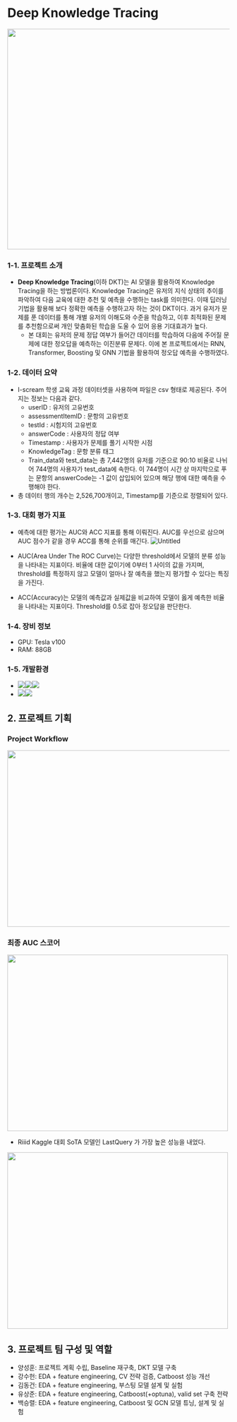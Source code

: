 # Deep Knowledge Tracing
<img src="https://user-images.githubusercontent.com/55279227/218374419-3382bc6e-ae7f-46ae-af04-e20b88764544.JPG" width="800" height="500"/>

### **1-1. 프로젝트 소개**

- **Deep Knowledge Tracing**(이하 DKT)는 AI 모델을 활용하여 Knowledge Tracing을 하는 방법론이다. Knowledge Tracing은 유저의 지식 상태의 추이를 파악하여 다음 교육에 대한 추천 및 예측을 수행하는 task를 의미한다. 이때 딥러닝 기법을 활용해 보다 정확한 예측을 수행하고자 하는 것이 DKT이다. 과거 유저가 문제를 푼 데이터를 통해 개별 유저의 이해도와 수준을 학습하고, 이후 최적화된 문제를 추천함으로써 개인 맞춤화된 학습을 도울 수 있어 응용 기대효과가 높다.
    - 본 대회는 유저의 문제 정답 여부가 들어간 데이터를 학습하여 다음에 주어질 문제에 대한 정오답을 예측하는 이진분류 문제다. 이에 본 프로젝트에서는 RNN, Transformer, Boosting 및 GNN 기법을 활용하여 정오답 예측을 수행하였다.


### **1-2. 데이터 요약**

- I-scream 학생 교육 과정 데이터셋을 사용하며 파일은 csv 형태로 제공된다. 주어지는 정보는 다음과 같다.
    - userID : 유저의 고유번호
    - assessmentItemID : 문항의 고유번호
    - testId : 시험지의 고유번호
    - answerCode : 사용자의 정답 여부
    - Timestamp : 사용자가 문제를 풀기 시작한 시점
    - KnowledgeTag : 문항 분류 태그
    - Train_data와 test_data는 총 7,442명의 유저를 기준으로 90:10 비율로 나뉘어 744명의 사용자가 test_data에 속한다. 이 744명이 시간 상 마지막으로 푸는 문항의 answerCode는 -1 값이 삽입되어 있으며 해당 행에 대한 예측을 수행해야 한다.
- 총 데이터 행의 개수는 2,526,700개이고, Timestamp를 기준으로 정렬되어 있다.

### **1-3. 대회 평가 지표**

- 예측에 대한 평가는 AUC와 ACC 지표를 통해 이뤄진다. AUC를 우선으로 삼으며 AUC 점수가 같을 경우 ACC를 통해 순위를 매긴다.
    ![Untitled](https://user-images.githubusercontent.com/55279227/218373814-5cfadd55-8d48-459b-b4a0-d0f157c188b6.png)

    
- AUC(Area Under The ROC Curve)는 다양한 threshold에서 모델의 분류 성능을 나타내는 지표이다. 비율에 대한 값이기에 0부터 1 사이의 값을 가지며, threshold를 특정하지 않고 모델이 얼마나 잘 예측을 했는지 평가할 수 있다는 특징을 가진다.
- ACC(Accuracy)는 모델의 예측값과 실제값을 비교하여 모델이 옳게 예측한 비율을 나타내는 지표이다. Threshold를 0.5로 잡아 정오답을 판단한다.

### **1-4. 장비 정보**

- GPU: Tesla v100
- RAM: 88GB

### **1-5.** **개발환경**

- <img src="https://img.shields.io/badge/github-181717?style=for-the-badge&logo=github&logoColor=white"><img src="https://img.shields.io/badge/vsc-007ACC?style=for-the-badge&logo=visualstudiocode&logoColor=white"><img src="https://img.shields.io/badge/anaconda-44A833?style=for-the-badge&logo=anaconda&logoColor=white">
- <img src="https://img.shields.io/badge/pytorchlightning-792EE5?style=for-the-badge&logo=pytorchlightning&logoColor=white"><img src="https://img.shields.io/badge/w&b-FFBE00?style=for-the-badge&logo=weightsandbiases&logoColor=white">


## 2. 프로젝트 기획

### Project Workflow
<img src="https://user-images.githubusercontent.com/55279227/218373655-da1cd584-1d72-458a-9523-d7e201f3ab24.jpg" width="750" height="400"/>

### 최종 AUC 스코어
<img src="https://user-images.githubusercontent.com/55279227/218373739-bbfb4e65-a1bf-4cc7-97a4-12b0584315cd.png" width="500" height="400"/>

- Riiid Kaggle 대회 SoTA 모델인 LastQuery 가 가장 높은 성능을 내었다.
<img src="https://user-images.githubusercontent.com/55279227/218374163-443a15bf-1e6d-4840-9dcd-609fd6369247.jpg" width="500" height="400"/>

## 3. 프로젝트 팀 구성 및 역할

- 양성훈: 프로젝트 계획 수립, Baseline 재구축, DKT 모델 구축
- 강수헌: EDA + feature engineering, CV 전략 검증, Catboost 성능 개선
- 김동건: EDA + feature engineering, 부스팅 모델 설계 및 실험
- 유상준: EDA + feature engineering, Catboost(+optuna), valid set 구축 전략
- 백승렬: EDA + feature engineering, Catboost 및 GCN 모델 튜닝, 설계 및 실험
